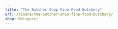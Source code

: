 ```yaml
---
title: "The Butcher Shop Fine Food Butchery"
url: /tinana/the-butcher-shop-fine-food-butchery/
shop: Metzgerei
---
```

